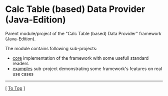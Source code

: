 
# Calc Table (based) Data Provider (Java-Edition)

Parent module/project of the "Calc Table (based) Data Provider" framework (Java-Edition).

The module contains following sub-projects:
* [core](./core) implementation of the framework with some usefull standard readers
* [examples](./examples) sub-project demonstrating some framework's features on real use cases

---
[ [To Top](#calc-table-based-data-provider---java-edition) ]